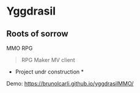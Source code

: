 # Yggdrasil
## Roots of sorrow

MMO RPG

> RPG Maker MV client

* Project undr construction *

Demo: https://brunolcarli.github.io/yggdrasilMMO/